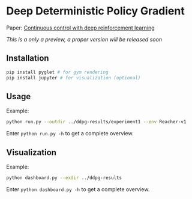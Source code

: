 # Deep Deterministic Policy Gradient
Paper: [Continuous control with deep reinforcement learning](http://arxiv.org/abs/1509.02971)

*This is a only a preview, a proper version will be released soon*

## Installation
```bash
pip install pyglet # for gym rendering
pip install jupyter # for visualization (optional)
```

## Usage
Example:
```bash
python run.py --outdir ../ddpg-results/experiment1 --env Reacher-v1
```
Enter `python run.py -h` to get a complete overview.

## Visualization
Example:
```bash
python dashboard.py --exdir ../ddpg-results
```
Enter `python dashboard.py -h` to get a complete overview.

